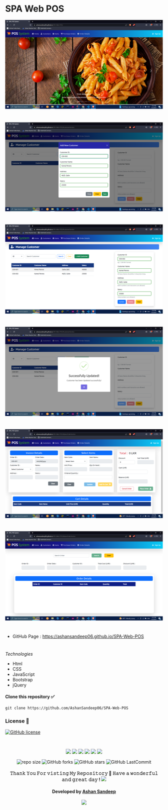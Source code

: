 # SPA Web POS

<img src="assets/img/Screenshot%20(3720).png">

#
<img src="assets/img/Screenshot%20(3722).png">

#
<img src="assets/img/Screenshot%20(3724).png">

#
<img src="assets/img/Screenshot%20(3725).png">

#
<img src="assets/img/Screenshot%20(3726).png">

#
<img src="assets/img/Screenshot%20(3727).png">

#


* GitHub Page : <a href="https://ashansandeep06.github.io/SPA-Web-POS/" target="_blank">https://ashansandeep06.github.io/SPA-Web-POS</a>

# 

*Technologies*
* Html
* CSS
* JavaScript
* Bootstrap
* jQuery


#### Clone this repository ✅
```md
git clone https://github.com/AshanSandeep06/SPA-Web-POS
```
###

### License 📝
[![GitHub license](https://img.shields.io/github/license/AshanSandeep06/SPA-Web-POS?&labelColor=black&color=3867d6&style=for-the-badge)](https://github.com/AshanSandeep06/SPA-Web-POS/blob/master/License.md)

<br>

<div align="center">

[<img height="29" src = "https://img.shields.io/badge/linkedin-000000.svg?&style=for-the-badge&logo=linkedin&logoColor=white" />][LinkedIn]
[<img height="29" src = "https://img.shields.io/badge/Facebook-000000.svg?&style=for-the-badge&logo=facebook&logoColor=white">][Facebook]
[<img height="29" src = "https://img.shields.io/badge/Whatsapp-000000.svg?&style=for-the-badge&logo=WhatsApp&logoColor=white">][WhatsApp]
[<img height="29" src = "https://img.shields.io/badge/twitter-000000.svg?&style=for-the-badge&logo=twitter&logoColor=white">][Twitter]
[<img height="29" src = "https://img.shields.io/badge/instragram-000000.svg?&style=for-the-badge&logo=instagram&logoColor=white">][Instragram]
[<img height="29" src = "https://img.shields.io/badge/reddit-000000.svg?&style=for-the-badge&logo=reddit&logoColor=white">][Reddit]

</div>

[linkedin]: https://www.linkedin.com/in/ashan-sandeep-248912212/

[Facebook]: https://www.facebook.com/azhan.sandeep/

[WhatsApp]: https://wa.me/0765631708

[Twitter]: https://twitter.com/Ashan__Sandeep

[Instragram]: https://www.instagram.com/____ashan______/

[Reddit]:https://www.reddit.com/user/Nightmare_436


<p align="center">


</p>

<div align="center">

![repo size](https://img.shields.io/github/repo-size/AshanSandeep06/SPA-Web-POS?label=Repo%20Size&style=for-the-badge&labelColor=black&color=20bf6b)
![GitHub forks](https://img.shields.io/github/forks/AshanSandeep06/SPA-Web-POS?&labelColor=black&color=0fb9b1&style=for-the-badge)
![GitHub stars](https://img.shields.io/github/stars/AshanSandeep06/SPA-Web-POS?&labelColor=black&color=f7b731&style=for-the-badge)
![GitHub LastCommit](https://img.shields.io/github/last-commit/AshanSandeep06/SPA-Web-POS?logo=github&labelColor=black&color=d1d8e0&style=for-the-badge)

</div>

<p align="center">
<h4 align="center">
𝚃𝚑𝚊𝚗𝚔 𝚈𝚘𝚞 𝙵𝚘𝚛 𝚟𝚒𝚜𝚝𝚒𝚗𝚐 𝙼𝚢 𝚁𝚎𝚙𝚘𝚜𝚒𝚝𝚘𝚛𝚢 🤝
𝙷𝚊𝚟𝚎 𝚊 𝚠𝚘𝚗𝚍𝚎𝚛𝚏𝚞𝚕 𝚊𝚗𝚍 𝚐𝚛𝚎𝚊𝚝 𝚍𝚊𝚢 ! 

<img src="https://github.com/Mindula-Dilthushan/Mindula-Dilthushan/blob/master/assets/hi.gif" width="30px">

</h4>

<div align="center"> 

#### Developed by [Ashan Sandeep](https://github.com/AshanSandeep06)
</div>

<p align="center">
  <img src="https://capsule-render.vercel.app/api?type=waving&color=gradient&height=80&section=footer"/>
</p>